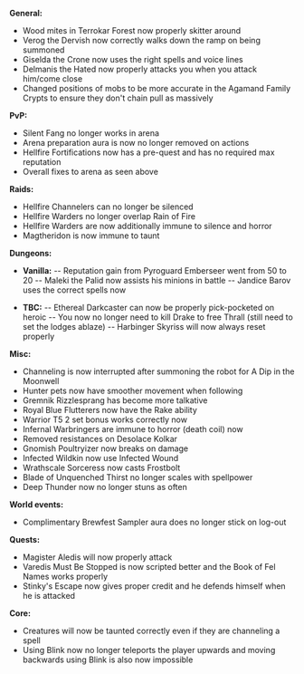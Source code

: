 **General:**
- Wood mites in Terrokar Forest now properly skitter around
- Verog the Dervish now correctly walks down the ramp on being summoned
- Giselda the Crone now uses the right spells and voice lines
- Delmanis the Hated now properly attacks you when you attack him/come close
- Changed positions of mobs to be more accurate in the Agamand Family Crypts to ensure they don't chain pull as massively

**PvP:**
- Silent Fang no longer works in arena
- Arena preparation aura is now no longer removed on actions
- Hellfire Fortifications now has a pre-quest and has no required max reputation
- Overall fixes to arena as seen above

**Raids:**
- Hellfire Channelers can no longer be silenced
- Hellfire Warders no longer overlap Rain of Fire
- Hellfire Warders are now additionally immune to silence and horror
- Magtheridon is now immune to taunt

**Dungeons:**
- **Vanilla:**
-- Reputation gain from Pyroguard Emberseer went from 50 to 20
-- Maleki the Palid now assists his minions in battle
-- Jandice Barov uses the correct spells now

- **TBC:**
-- Ethereal Darkcaster can now be properly pick-pocketed on heroic
-- You now no longer need to kill Drake to free Thrall (still need to set the lodges ablaze)
-- Harbinger Skyriss will now always reset properly

**Misc:**
- Channeling is now interrupted after summoning the robot for A Dip in the Moonwell
- Hunter pets now have smoother movement when following
- Gremnik Rizzlesprang has become more talkative
- Royal Blue Flutterers now have the Rake ability
- Warrior T5 2 set bonus works correctly now
- Infernal Warbringers are immune to horror (death coil) now
- Removed resistances on Desolace Kolkar
- Gnomish Poultryizer now breaks on damage
- Infected Wildkin now use Infected Wound
- Wrathscale Sorceress now casts Frostbolt
- Blade of Unquenched Thirst no longer scales with spellpower
- Deep Thunder now no longer stuns as often

**World events:**
- Complimentary Brewfest Sampler aura does no longer stick on log-out

**Quests:**
- Magister Aledis will now properly attack
- Varedis Must Be Stopped is now scripted better and the Book of Fel Names works properly
- Stinky's Escape now gives proper credit and he defends himself when he is attacked

**Core:**
- Creatures will now be taunted correctly even if they are channeling a spell
- Using Blink now no longer teleports the player upwards and moving backwards using Blink is also now impossible